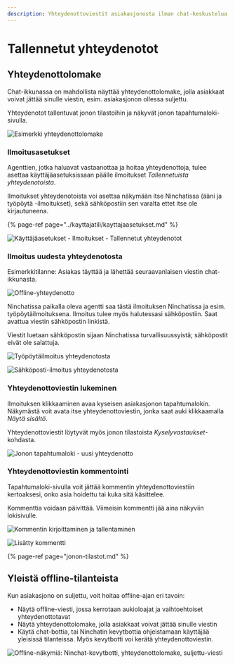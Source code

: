 ```yaml
---
description: Yhteydenottoviestit asiakasjonosta ilman chat-keskustelua
---
```


# Tallennetut yhteydenotot

## Yhteydenottolomake

Chat-ikkunassa on mahdollista näyttää yhteydenottolomake, jolla asiakkaat voivat jättää sinulle viestin, esim. asiakasjonon ollessa suljettu. 

Yhteydenotot tallentuvat jonon tilastoihin ja näkyvät jonon tapahtumaloki-sivulla.

![Esimerkki yhteydenottolomake](../.gitbook/assets/registered-customer-contact.PNG)

### Ilmoitusasetukset

Agenttien, jotka haluavat vastaanottaa ja hoitaa yhteydenottoja, tulee asettaa käyttäjäasetuksissaan päälle ilmoitukset _Tallennetuista yhteydenotoista_.

Ilmoitukset yhteydenotoista voi asettaa näkymään itse Ninchatissa \(ääni ja työpöytä -ilmoitukset\), sekä sähköpostiin sen varalta ettet itse ole kirjautuneena.

{% page-ref page="../kayttajatili/kayttajaasetukset.md" %}

![K&#xE4;ytt&#xE4;j&#xE4;asetukset - Ilmoitukset - Tallennetut yhteydenotot](../.gitbook/assets/registered-settings-fi.png)

### Ilmoitus uudesta yhteydenotosta

Esimerkkitilanne: Asiakas täyttää ja lähettää seuraavanlaisen viestin chat-ikkunasta.

![Offline-yhteydenotto](../.gitbook/assets/registered-asiakas.PNG)

Ninchatissa paikalla oleva agentti saa tästä ilmoituksen Ninchatissa ja esim. työpöytäilmoituksena. Ilmoitus tulee myös halutessasi sähköpostiin. Saat avattua viestin sähköpostin linkistä. 

Viestit luetaan sähköpostin sijaan Ninchatissa turvallisuussyistä; sähköpostit eivät ole salattuja.

![Ty&#xF6;p&#xF6;yt&#xE4;ilmoitus yhteydenotosta](../.gitbook/assets/registered-notification-fi.png)

![S&#xE4;hk&#xF6;posti-ilmoitus yhteydenotosta](../.gitbook/assets/registered-email.png)

### Yhteydenottoviestin lukeminen

Ilmoituksen klikkaaminen avaa kyseisen asiakasjonon tapahtumalokin. Näkymästä voit avata itse yhteydenottoviestin, jonka saat auki klikkaamalla _Näytä sisältö_. 

Yhteydenottoviestit löytyvät myös jonon tilastoista _Kyselyvastaukset_-kohdasta.

![Jonon tapahtumaloki - uusi yhteydenotto](../.gitbook/assets/registered-log.png)

### Yhteydenottoviestin kommentointi

Tapahtumaloki-sivulla voit jättää kommentin yhteydenottoviestiin kertoaksesi, onko asia hoidettu tai kuka sitä käsittelee.

Kommenttia voidaan päivittää. Viimeisin kommentti jää aina näkyviin lokisivulle.

![Kommentin kirjoittaminen ja tallentaminen](../.gitbook/assets/yhtotto_kommentointi1.png)

![Lis&#xE4;tty kommentti](../.gitbook/assets/yhtotto_kommentointi2.png)

{% page-ref page="jonon-tilastot.md" %}

## Yleistä offline-tilanteista

Kun asiakasjono on suljettu, voit hoitaa offline-ajan eri tavoin:

* Näytä offline-viesti, jossa kerrotaan aukioloajat ja vaihtoehtoiset yhteydenottotavat
* Näytä yhteydenottolomake, jolla asiakkaat voivat jättää sinulle viestin
* Käytä chat-bottia, tai Ninchatin kevytbottia ohjeistamaan käyttäjää yleisissä tilanteissa. Myös kevytbotti voi kerätä yhteydenottoviestin.

![Offline-n&#xE4;kymi&#xE4;: Ninchat-kevytbotti, yhteydenottolomake, suljettu-viesti](../.gitbook/assets/offline-views.png)


